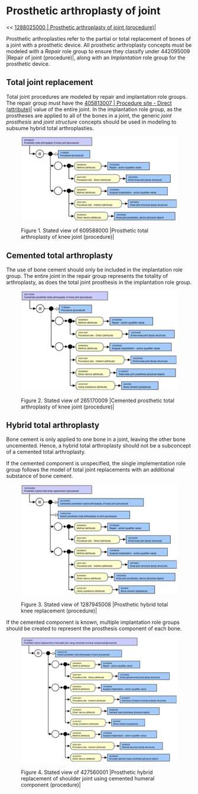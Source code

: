 # Prosthetic arthroplasty of joint

<< [ 1288025000 | Prosthetic arthroplasty of joint (procedure)|](http://snomed.info/id/1288025000 "1288025000 | Prosthetic arthroplasty of joint \(procedure\) |")

Prosthetic arthroplasties refer to the partial or total replacement of bones of a joint with a prosthetic device. All prosthetic arthroplasty concepts must be modeled with a _Repair_ role group to ensure they classify under 442095009 |Repair of joint (procedure)|, along with an _Implantation_ role group for the prosthetic device.

## Total joint replacement

Total joint procedures are modeled by repair and implantation role groups. The repair group must have the [ 405813007 | Procedure site - Direct (attribute)|](http://snomed.info/id/405813007 "405813007 | Procedure site - Direct \(attribute\) |") value of the entire joint. In the implantation role group, as the prostheses are applied to all of the bones in a joint, the generic _joint prosthesis_ and _joint structure_ concepts should be used in modeling to subsume hybrid total arthroplasties.

<figure><img src="images/232391031.png" alt="" title=""><figcaption><p>Figure 1. Stated view of 609588000 |Prosthetic total arthroplasty of knee joint (procedure)|</p></figcaption></figure>

  

## Cemented total arthroplasty

The use of bone cement should only be included in the implantation role group. The entire joint in the repair group represents the totality of arthroplasty, as does the total joint prosthesis in the implantation role group.

<figure><img src="images/232391030.png" alt="" title=""><figcaption><p>Figure 2. Stated view of 265170009 |Cemented prosthetic total arthroplasty of knee joint (procedure)|</p></figcaption></figure>

  

## Hybrid total arthroplasty

Bone cement is only applied to one bone in a joint, leaving the other bone uncemented. Hence, a hybrid total arthroplasty should not be a subconcept of a cemented total arthroplasty.

If the cemented component is unspecified, the single implementation role group follows the model of total joint replacements with an additional substance of bone cement.

<figure><img src="images/232391029.png" alt="" title=""><figcaption><p>Figure 3. Stated view of 1287945008 |Prosthetic hybrid total knee replacement (procedure)|</p></figcaption></figure>

  

If the cemented component is known, multiple implantation role groups should be created to represent the prosthesis component of each bone.

<figure><img src="images/232391028.png" alt="" title=""><figcaption><p>Figure 4. Stated view of 427560001 |Prosthetic hybrid replacement of shoulder joint using cemented humeral component (procedure)|</p></figcaption></figure>

  

  

